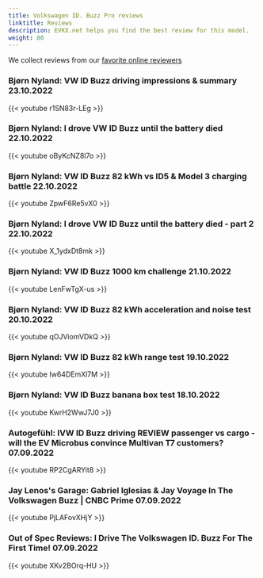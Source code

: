 ```yaml
---
title: Volkswagen ID. Buzz Pro reviews
linktitle: Reviews
description: EVKX.net helps you find the best review for this model. 
weight: 80
---
```

We collect reviews from our [favorite online reviewers](/guides/evreviewers/)

### Bjørn Nyland: VW ID Buzz driving impressions & summary 23.10.2022

{{< youtube r1SN83r-LEg >}}
### Bjørn Nyland: I drove VW ID Buzz until the battery died 22.10.2022

{{< youtube oByKcNZ8l7o >}}
### Bjørn Nyland: VW ID Buzz 82 kWh vs ID5 & Model 3 charging battle 22.10.2022

{{< youtube ZpwF6Re5vX0 >}}
### Bjørn Nyland: I drove VW ID Buzz until the battery died - part 2 22.10.2022

{{< youtube X_1ydxDt8mk >}}
### Bjørn Nyland: VW ID Buzz 1000 km challenge 21.10.2022

{{< youtube LenFwTgX-us >}}
### Bjørn Nyland: VW ID Buzz 82 kWh acceleration and noise test 20.10.2022

{{< youtube qOJViomVDkQ >}}
### Bjørn Nyland: VW ID Buzz 82 kWh range test 19.10.2022

{{< youtube Iw64DEmXl7M >}}
### Bjørn Nyland: VW ID Buzz banana box test 18.10.2022

{{< youtube KwrH2WwJ7J0 >}}
### Autogefühl: IVW ID Buzz driving REVIEW passenger vs cargo - will the EV Microbus convince Multivan T7 customers? 07.09.2022

{{< youtube RP2CgARYit8 >}}
### Jay Lenos's Garage: Gabriel Iglesias & Jay Voyage In The Volkswagen Buzz | CNBC Prime 07.09.2022

{{< youtube PjLAFovXHjY >}}
### Out of Spec Reviews: I Drive The Volkswagen ID. Buzz For The First Time! 07.09.2022

{{< youtube XKv2BOrq-HU >}}
